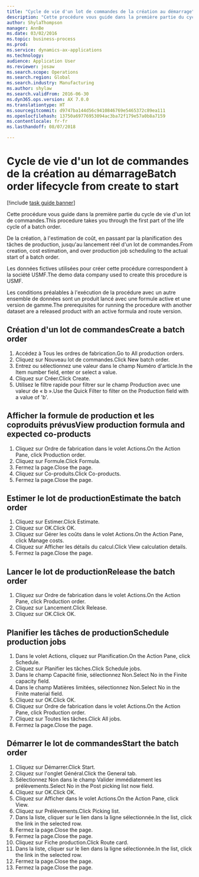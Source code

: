```yaml
--- 
title: "Cycle de vie d'un lot de commandes de la création au démarrage"
description: "Cette procédure vous guide dans la première partie du cycle de vie d'un lot de commandes."
author: ShylaThompson
manager: AnnBe
ms.date: 03/02/2016
ms.topic: business-process
ms.prod: 
ms.service: dynamics-ax-applications
ms.technology: 
audience: Application User
ms.reviewer: josaw
ms.search.scope: Operations
ms.search.region: Global
ms.search.industry: Manufacturing
ms.author: shylaw
ms.search.validFrom: 2016-06-30
ms.dyn365.ops.version: AX 7.0.0
ms.translationtype: HT
ms.sourcegitcommit: d9747ba144d56c9410846769e5465372c89ea111
ms.openlocfilehash: 13750a69776953094ac3ba72f179e57a0b8a7159
ms.contentlocale: fr-fr
ms.lasthandoff: 08/07/2018

---
```

# <a name="batch-order-lifecycle-from-create-to-start"></a><span data-ttu-id="8df6e-103">Cycle de vie d'un lot de commandes de la création au démarrage</span><span class="sxs-lookup"><span data-stu-id="8df6e-103">Batch order lifecycle from create to start</span></span>

[!include [task guide banner](../../includes/task-guide-banner.md)]

<span data-ttu-id="8df6e-104">Cette procédure vous guide dans la première partie du cycle de vie d'un lot de commandes.</span><span class="sxs-lookup"><span data-stu-id="8df6e-104">This procedure takes you through the first part of the life cycle of a batch order.</span></span>

<span data-ttu-id="8df6e-105">De la création, à l'estimation de coût, en passant par la planification des tâches de production, jusqu'au lancement réel d'un lot de commandes.</span><span class="sxs-lookup"><span data-stu-id="8df6e-105">From creation, cost estimation, and over production job scheduling to the actual start of a batch order.</span></span>



<span data-ttu-id="8df6e-106">Les données fictives utilisées pour créer cette procédure correspondent à la société USMF.</span><span class="sxs-lookup"><span data-stu-id="8df6e-106">The demo data company used to create this procedure is USMF.</span></span> 



<span data-ttu-id="8df6e-107">Les conditions préalables à l'exécution de la procédure avec un autre ensemble de données sont un produit lancé avec une formule active et une version de gamme.</span><span class="sxs-lookup"><span data-stu-id="8df6e-107">The prerequisites for running the procedure with another dataset are a released product with an active formula and route version.</span></span>


## <a name="create-a-batch-order"></a><span data-ttu-id="8df6e-108">Création d'un lot de commandes</span><span class="sxs-lookup"><span data-stu-id="8df6e-108">Create a batch order</span></span>
1. <span data-ttu-id="8df6e-109">Accédez à Tous les ordres de fabrication.</span><span class="sxs-lookup"><span data-stu-id="8df6e-109">Go to All production orders.</span></span>
2. <span data-ttu-id="8df6e-110">Cliquez sur Nouveau lot de commandes.</span><span class="sxs-lookup"><span data-stu-id="8df6e-110">Click New batch order.</span></span>
3. <span data-ttu-id="8df6e-111">Entrez ou sélectionnez une valeur dans le champ Numéro d'article.</span><span class="sxs-lookup"><span data-stu-id="8df6e-111">In the Item number field, enter or select a value.</span></span>
4. <span data-ttu-id="8df6e-112">Cliquez sur Créer.</span><span class="sxs-lookup"><span data-stu-id="8df6e-112">Click Create.</span></span>
5. <span data-ttu-id="8df6e-113">Utilisez le filtre rapide pour filtrer sur le champ Production avec une valeur de « b ».</span><span class="sxs-lookup"><span data-stu-id="8df6e-113">Use the Quick Filter to filter on the Production field with a value of 'b'.</span></span>

## <a name="view-production-formula-and-expected-co-products"></a><span data-ttu-id="8df6e-114">Afficher la formule de production et les coproduits prévus</span><span class="sxs-lookup"><span data-stu-id="8df6e-114">View production formula and expected co-products</span></span>
1. <span data-ttu-id="8df6e-115">Cliquez sur Ordre de fabrication dans le volet Actions.</span><span class="sxs-lookup"><span data-stu-id="8df6e-115">On the Action Pane, click Production order.</span></span>
2. <span data-ttu-id="8df6e-116">Cliquez sur Formule.</span><span class="sxs-lookup"><span data-stu-id="8df6e-116">Click Formula.</span></span>
3. <span data-ttu-id="8df6e-117">Fermez la page.</span><span class="sxs-lookup"><span data-stu-id="8df6e-117">Close the page.</span></span>
4. <span data-ttu-id="8df6e-118">Cliquez sur Co-produits.</span><span class="sxs-lookup"><span data-stu-id="8df6e-118">Click Co-products.</span></span>
5. <span data-ttu-id="8df6e-119">Fermez la page.</span><span class="sxs-lookup"><span data-stu-id="8df6e-119">Close the page.</span></span>

## <a name="estimate-the-batch-order"></a><span data-ttu-id="8df6e-120">Estimer le lot de production</span><span class="sxs-lookup"><span data-stu-id="8df6e-120">Estimate the batch order</span></span>
1. <span data-ttu-id="8df6e-121">Cliquez sur Estimer.</span><span class="sxs-lookup"><span data-stu-id="8df6e-121">Click Estimate.</span></span>
2. <span data-ttu-id="8df6e-122">Cliquez sur OK.</span><span class="sxs-lookup"><span data-stu-id="8df6e-122">Click OK.</span></span>
3. <span data-ttu-id="8df6e-123">Cliquez sur Gérer les coûts dans le volet Actions.</span><span class="sxs-lookup"><span data-stu-id="8df6e-123">On the Action Pane, click Manage costs.</span></span>
4. <span data-ttu-id="8df6e-124">Cliquez sur Afficher les détails du calcul.</span><span class="sxs-lookup"><span data-stu-id="8df6e-124">Click View calculation details.</span></span>
5. <span data-ttu-id="8df6e-125">Fermez la page.</span><span class="sxs-lookup"><span data-stu-id="8df6e-125">Close the page.</span></span>

## <a name="release-the-batch-order"></a><span data-ttu-id="8df6e-126">Lancer le lot de production</span><span class="sxs-lookup"><span data-stu-id="8df6e-126">Release the batch order</span></span>
1. <span data-ttu-id="8df6e-127">Cliquez sur Ordre de fabrication dans le volet Actions.</span><span class="sxs-lookup"><span data-stu-id="8df6e-127">On the Action Pane, click Production order.</span></span>
2. <span data-ttu-id="8df6e-128">Cliquez sur Lancement.</span><span class="sxs-lookup"><span data-stu-id="8df6e-128">Click Release.</span></span>
3. <span data-ttu-id="8df6e-129">Cliquez sur OK.</span><span class="sxs-lookup"><span data-stu-id="8df6e-129">Click OK.</span></span>

## <a name="schedule-production-jobs"></a><span data-ttu-id="8df6e-130">Planifier les tâches de production</span><span class="sxs-lookup"><span data-stu-id="8df6e-130">Schedule production jobs</span></span>
1. <span data-ttu-id="8df6e-131">Dans le volet Actions, cliquez sur Planification.</span><span class="sxs-lookup"><span data-stu-id="8df6e-131">On the Action Pane, click Schedule.</span></span>
2. <span data-ttu-id="8df6e-132">Cliquez sur Planifier les tâches.</span><span class="sxs-lookup"><span data-stu-id="8df6e-132">Click Schedule jobs.</span></span>
3. <span data-ttu-id="8df6e-133">Dans le champ Capacité finie, sélectionnez Non.</span><span class="sxs-lookup"><span data-stu-id="8df6e-133">Select No in the Finite capacity field.</span></span>
4. <span data-ttu-id="8df6e-134">Dans le champ Matières limitées, sélectionnez Non.</span><span class="sxs-lookup"><span data-stu-id="8df6e-134">Select No in the Finite material field.</span></span>
5. <span data-ttu-id="8df6e-135">Cliquez sur OK.</span><span class="sxs-lookup"><span data-stu-id="8df6e-135">Click OK.</span></span>
6. <span data-ttu-id="8df6e-136">Cliquez sur Ordre de fabrication dans le volet Actions.</span><span class="sxs-lookup"><span data-stu-id="8df6e-136">On the Action Pane, click Production order.</span></span>
7. <span data-ttu-id="8df6e-137">Cliquez sur Toutes les tâches.</span><span class="sxs-lookup"><span data-stu-id="8df6e-137">Click All jobs.</span></span>
8. <span data-ttu-id="8df6e-138">Fermez la page.</span><span class="sxs-lookup"><span data-stu-id="8df6e-138">Close the page.</span></span>

## <a name="start-the-batch-order"></a><span data-ttu-id="8df6e-139">Démarrer le lot de commandes</span><span class="sxs-lookup"><span data-stu-id="8df6e-139">Start the batch order</span></span>
1. <span data-ttu-id="8df6e-140">Cliquez sur Démarrer.</span><span class="sxs-lookup"><span data-stu-id="8df6e-140">Click Start.</span></span>
2. <span data-ttu-id="8df6e-141">Cliquez sur l'onglet Général.</span><span class="sxs-lookup"><span data-stu-id="8df6e-141">Click the General tab.</span></span>
3. <span data-ttu-id="8df6e-142">Sélectionnez Non dans le champ Valider immédiatement les prélèvements.</span><span class="sxs-lookup"><span data-stu-id="8df6e-142">Select No in the Post picking list now field.</span></span>
4. <span data-ttu-id="8df6e-143">Cliquez sur OK.</span><span class="sxs-lookup"><span data-stu-id="8df6e-143">Click OK.</span></span>
5. <span data-ttu-id="8df6e-144">Cliquez sur Afficher dans le volet Actions.</span><span class="sxs-lookup"><span data-stu-id="8df6e-144">On the Action Pane, click View.</span></span>
6. <span data-ttu-id="8df6e-145">Cliquez sur Prélèvements.</span><span class="sxs-lookup"><span data-stu-id="8df6e-145">Click Picking list.</span></span>
7. <span data-ttu-id="8df6e-146">Dans la liste, cliquer sur le lien dans la ligne sélectionnée.</span><span class="sxs-lookup"><span data-stu-id="8df6e-146">In the list, click the link in the selected row.</span></span>
8. <span data-ttu-id="8df6e-147">Fermez la page.</span><span class="sxs-lookup"><span data-stu-id="8df6e-147">Close the page.</span></span>
9. <span data-ttu-id="8df6e-148">Fermez la page.</span><span class="sxs-lookup"><span data-stu-id="8df6e-148">Close the page.</span></span>
10. <span data-ttu-id="8df6e-149">Cliquez sur Fiche production.</span><span class="sxs-lookup"><span data-stu-id="8df6e-149">Click Route card.</span></span>
11. <span data-ttu-id="8df6e-150">Dans la liste, cliquer sur le lien dans la ligne sélectionnée.</span><span class="sxs-lookup"><span data-stu-id="8df6e-150">In the list, click the link in the selected row.</span></span>
12. <span data-ttu-id="8df6e-151">Fermez la page.</span><span class="sxs-lookup"><span data-stu-id="8df6e-151">Close the page.</span></span>
13. <span data-ttu-id="8df6e-152">Fermez la page.</span><span class="sxs-lookup"><span data-stu-id="8df6e-152">Close the page.</span></span>


